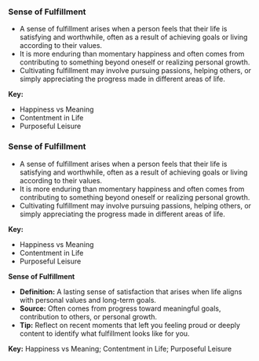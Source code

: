 ### Sense of Fulfillment

- A sense of fulfillment arises when a person feels that their life is satisfying and worthwhile, often as a result of achieving goals or living according to their values.
- It is more enduring than momentary happiness and often comes from contributing to something beyond oneself or realizing personal growth.
- Cultivating fulfillment may involve pursuing passions, helping others, or simply appreciating the progress made in different areas of life.

**Key:**
- Happiness vs Meaning
- Contentment in Life
- Purposeful Leisure

### Sense of Fulfillment

- A sense of fulfillment arises when a person feels that their life is satisfying and worthwhile, often as a result of achieving goals or living according to their values.
- It is more enduring than momentary happiness and often comes from contributing to something beyond oneself or realizing personal growth.
- Cultivating fulfillment may involve pursuing passions, helping others, or simply appreciating the progress made in different areas of life.

**Key:**
- Happiness vs Meaning
- Contentment in Life
- Purposeful Leisure

**Sense of Fulfillment**

- **Definition:** A lasting sense of satisfaction that arises when life aligns with personal values and long-term goals.
- **Source:** Often comes from progress toward meaningful goals, contribution to others, or personal growth.
- **Tip:** Reflect on recent moments that left you feeling proud or deeply content to identify what fulfillment looks like for you.

**Key:** Happiness vs Meaning; Contentment in Life; Purposeful Leisure